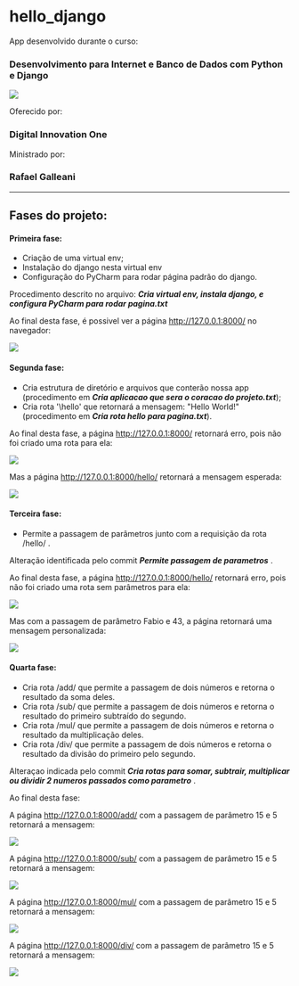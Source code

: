 # hello_django

App desenvolvido durante o curso:

### Desenvolvimento para Internet e Banco de Dados com Python e Django

![](https://i.imgur.com/fpUQOLd.png?1)

Oferecido por: 

### Digital Innovation One

Ministrado por:

### Rafael Galleani

---

## Fases do projeto:

#### Primeira fase:
- Criação de uma virtual env;
- Instalação do django nesta virtual env
- Configuração do PyCharm para rodar página padrão do django.

Procedimento descrito no arquivo: ___Cria virtual env, instala django, e configura PyCharm para rodar pagina.txt___

Ao final desta fase, é possivel ver a página http://127.0.0.1:8000/ no navegador:

![](https://i.imgur.com/QhvH6qx.png)

#### Segunda fase:
- Cria estrutura de diretório e arquivos que conterão nossa app (procedimento em ___Cria aplicacao que sera o coracao do projeto.txt___);
- Cria rota '\hello' que retornará a mensagem: "Hello World!" (procedimento em ___Cria rota hello para pagina.txt___).

Ao final desta fase, a página http://127.0.0.1:8000/ retornará erro, pois não foi criado uma rota para ela:

![](https://i.imgur.com/s2j7MHr.png)

Mas a página http://127.0.0.1:8000/hello/ retornará a mensagem esperada:

![](https://i.imgur.com/6PovUKA.png)

#### Terceira fase:
- Permite a passagem de parâmetros junto com a requisição da rota /hello/ .

Alteração identificada pelo commit  ___Permite passagem de parametros___ .

Ao final desta fase, a página http://127.0.0.1:8000/hello/ retornará erro, pois não foi criado uma rota sem parâmetros para ela:

![](https://i.imgur.com/P21npKx.png)

Mas com a passagem de parâmetro Fabio e 43, a página retornará uma mensagem personalizada:

![](https://i.imgur.com/Ij6M2LE.png)

#### Quarta fase:
- Cria rota /add/ que permite a passagem de dois números e retorna o resultado da soma deles.
- Cria rota /sub/ que permite a passagem de dois números e retorna o resultado do primeiro subtraído do segundo.
- Cria rota /mul/ que permite a passagem de dois números e retorna o resultado da multiplicação deles.
- Cria rota /div/ que permite a passagem de dois números e retorna o resultado da divisão do primeiro pelo segundo.

Alteraçao indicada pelo commit  ___Cria rotas para somar, subtrair, multiplicar ou dividir 2 numeros passados como parametro___ .

Ao final desta fase:

A página http://127.0.0.1:8000/add/ com a passagem de parâmetro 15 e 5 retornará a mensagem:

![](https://i.imgur.com/0Rd9CI5.png)

A página http://127.0.0.1:8000/sub/ com a passagem de parâmetro 15 e 5 retornará a mensagem:

![](https://i.imgur.com/ZP4MaJS.png)

A página http://127.0.0.1:8000/mul/ com a passagem de parâmetro 15 e 5 retornará a mensagem:

![](https://i.imgur.com/xeippUE.png)

A página http://127.0.0.1:8000/div/ com a passagem de parâmetro 15 e 5 retornará a mensagem:

![](https://i.imgur.com/qfSTrzi.png)
